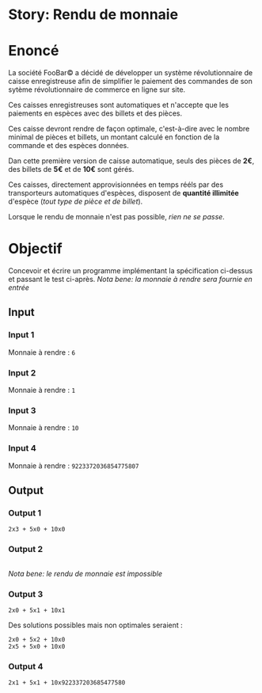 Story: Rendu de monnaie
=======================


# Enoncé

La société FooBar© a décidé de développer un système révolutionnaire de caisse enregistreuse afin de simplifier le paiement des commandes de son sytème révolutionnaire de commerce en ligne sur site.

Ces caisses enregistreuses sont automatiques et n'accepte que les paiements en espèces avec des billets et des pièces.

Ces caisse devront rendre de façon optimale, c'est-à-dire avec le nombre minimal de pièces et billets, un montant calculé en fonction de la commande et des espèces données.

Dan cette première version de caisse automatique, seuls des pièces de **2€**, des billets de **5€** et de **10€** sont gérés.

Ces caisses, directement approvisionnées en temps rééls par des transporteurs automatiques d'espèces, disposent de **quantité illimitée** d'espèce (*tout type de pièce et de billet*).

Lorsque le rendu de monnaie n'est pas possible, *rien ne se passe*.

# Objectif

Concevoir et écrire un programme implémentant la spécification ci-dessus et passant le test ci-après.
*Nota bene: la monnaie à rendre sera fournie en entrée*

## Input

### Input 1
Monnaie à rendre : `6`

### Input 2
Monnaie à rendre : `1`

### Input 3
Monnaie à rendre : `10`

### Input 4
Monnaie à rendre : `9223372036854775807`


## Output

### Output 1
```
2x3 + 5x0 + 10x0
```

### Output 2
```
```
*Nota bene: le rendu de monnaie est impossible*


### Output 3
```
2x0 + 5x1 + 10x1
```
Des solutions possibles mais non optimales seraient :
```
2x0 + 5x2 + 10x0
2x5 + 5x0 + 10x0
```

### Output 4
```
2x1 + 5x1 + 10x922337203685477580
```
